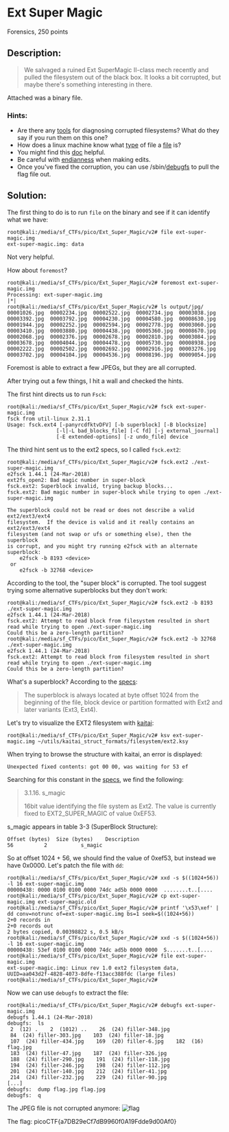 # Ext Super Magic
Forensics, 250 points

## Description:
> We salvaged a ruined Ext SuperMagic II-class mech recently and pulled the filesystem out of the black box. It looks a bit corrupted, but maybe there's something interesting in there.

Attached was a binary file.

### Hints:

* Are there any [tools](https://en.wikipedia.org/wiki/Fsck) for diagnosing corrupted filesystems? What do they say if you run them on this one?
* How does a linux machine know what [type](https://www.garykessler.net/library/file_sigs.html) of file a [file](https://linux.die.net/man/1/file) is?
* You might find this [doc](http://www.nongnu.org/ext2-doc/ext2.html) helpful.
* Be careful with [endianness](https://en.wikipedia.org/wiki/Endianness) when making edits.
* Once you've fixed the corruption, you can use /sbin/[debugfs](https://linux.die.net/man/8/debugfs) to pull the flag file out.





## Solution:

The first thing to do is to run `file` on the binary and see if it can identify what we have:
```console
root@kali:/media/sf_CTFs/pico/Ext_Super_Magic/v2# file ext-super-magic.img
ext-super-magic.img: data
```

Not very helpful.

How about `foremost`?
```console
root@kali:/media/sf_CTFs/pico/Ext_Super_Magic/v2# foremost ext-super-magic.img
Processing: ext-super-magic.img
|*|
root@kali:/media/sf_CTFs/pico/Ext_Super_Magic/v2# ls output/jpg/
00001026.jpg  00002234.jpg  00002522.jpg  00002734.jpg  00003038.jpg  00003392.jpg  00003792.jpg  00004230.jpg  00004580.jpg  00008630.jpg
00001944.jpg  00002252.jpg  00002594.jpg  00002778.jpg  00003060.jpg  00003410.jpg  00003880.jpg  00004438.jpg  00005360.jpg  00008670.jpg
00002068.jpg  00002376.jpg  00002678.jpg  00002810.jpg  00003084.jpg  00003678.jpg  00004044.jpg  00004478.jpg  00005730.jpg  00008938.jpg
00002222.jpg  00002502.jpg  00002692.jpg  00002916.jpg  00003276.jpg  00003702.jpg  00004104.jpg  00004536.jpg  00008196.jpg  00009054.jpg
```

Foremost is able to extract a few JPEGs, but they are all corrupted.

After trying out a few things, I hit a wall and checked the hints.

The first hint directs us to run `Fsck`:
```console
root@kali:/media/sf_CTFs/pico/Ext_Super_Magic/v2# fsck ext-super-magic.img
fsck from util-linux 2.31.1
Usage: fsck.ext4 [-panyrcdfktvDFV] [-b superblock] [-B blocksize]
                [-l|-L bad_blocks_file] [-C fd] [-j external_journal]
                [-E extended-options] [-z undo_file] device
```

The third hint sent us to the ext2 specs, so I called `fsck.ext2`:
```console
root@kali:/media/sf_CTFs/pico/Ext_Super_Magic/v2# fsck.ext2 ./ext-super-magic.img
e2fsck 1.44.1 (24-Mar-2018)
ext2fs_open2: Bad magic number in super-block
fsck.ext2: Superblock invalid, trying backup blocks...
fsck.ext2: Bad magic number in super-block while trying to open ./ext-super-magic.img

The superblock could not be read or does not describe a valid ext2/ext3/ext4
filesystem.  If the device is valid and it really contains an ext2/ext3/ext4
filesystem (and not swap or ufs or something else), then the superblock
is corrupt, and you might try running e2fsck with an alternate superblock:
    e2fsck -b 8193 <device>
 or
    e2fsck -b 32768 <device>
```

According to the tool, the "super block" is corrupted. The tool suggest trying some alternative superblocks but they don't work:
```console
root@kali:/media/sf_CTFs/pico/Ext_Super_Magic/v2# fsck.ext2 -b 8193 ./ext-super-magic.img
e2fsck 1.44.1 (24-Mar-2018)
fsck.ext2: Attempt to read block from filesystem resulted in short read while trying to open ./ext-super-magic.img
Could this be a zero-length partition?
root@kali:/media/sf_CTFs/pico/Ext_Super_Magic/v2# fsck.ext2 -b 32768 ./ext-super-magic.img
e2fsck 1.44.1 (24-Mar-2018)
fsck.ext2: Attempt to read block from filesystem resulted in short read while trying to open ./ext-super-magic.img
Could this be a zero-length partition?
```

What's a superblock?
According to the [specs](http://www.nongnu.org/ext2-doc/ext2.html#SUPERBLOCK):
> The superblock is always located at byte offset 1024 from the beginning of the file, block device or partition formatted with Ext2 and later variants (Ext3, Ext4). 

Let's try to visualize the EXT2 filesystem with [kaitai](http://formats.kaitai.io/):
```console
root@kali:/media/sf_CTFs/pico/Ext_Super_Magic/v2# ksv ext-super-magic.img ~/utils/kaitai_struct_formats/filesystem/ext2.ksy
```

When trying to browse the structure with kaitai, an error is displayed:
```
Unexpected fixed contents: got 00 00, was waiting for 53 ef
```

Searching for this constant in the [specs](http://www.nongnu.org/ext2-doc/ext2.html#S-MAGIC), we find the following:
> 3.1.16. s_magic
> 
> 16bit value identifying the file system as Ext2. The value is currently fixed to EXT2_SUPER_MAGIC of value 0xEF53. 

s_magic appears in table 3-3 (SuperBlock Structure):
```
Offset (bytes)	Size (bytes)	Description
56	        2	        s_magic 
```

So at offset 1024 + 56, we should find the value of 0xef53, but instead we have 0x0000. Let's patch the file with `dd`:

```console
root@kali:/media/sf_CTFs/pico/Ext_Super_Magic/v2# xxd -s $((1024+56)) -l 16 ext-super-magic.img
00000438: 0000 0100 0100 0000 74dc ad5b 0000 0000  ........t..[....
root@kali:/media/sf_CTFs/pico/Ext_Super_Magic/v2# cp ext-super-magic.img ext-super-magic.old
root@kali:/media/sf_CTFs/pico/Ext_Super_Magic/v2# printf '\x53\xef' | dd conv=notrunc of=ext-super-magic.img bs=1 seek=$((1024+56))
2+0 records in
2+0 records out
2 bytes copied, 0.00398822 s, 0.5 kB/s
root@kali:/media/sf_CTFs/pico/Ext_Super_Magic/v2# xxd -s $((1024+56)) -l 16 ext-super-magic.img
00000438: 53ef 0100 0100 0000 74dc ad5b 0000 0000  S.......t..[....
root@kali:/media/sf_CTFs/pico/Ext_Super_Magic/v2# file ext-super-magic.img
ext-super-magic.img: Linux rev 1.0 ext2 filesystem data, UUID=aa043d2f-4828-4073-8dfe-f13acc388fdc (large files)
root@kali:/media/sf_CTFs/pico/Ext_Super_Magic/v2#
```

Now we can use `debugfs` to extract the file:
```console
root@kali:/media/sf_CTFs/pico/Ext_Super_Magic/v2# debugfs ext-super-magic.img
debugfs 1.44.1 (24-Mar-2018)
debugfs:  ls
 2  (12) .    2  (1012) ..    26  (24) filler-348.jpg
 84  (24) filler-303.jpg    103  (24) filler-18.jpg
 107  (24) filler-434.jpg    169  (20) filler-6.jpg    182  (16) flag.jpg
 183  (24) filler-47.jpg    187  (24) filler-326.jpg
 188  (24) filler-290.jpg    191  (24) filler-118.jpg
 194  (24) filler-246.jpg    198  (24) filler-112.jpg
 201  (24) filler-140.jpg    212  (24) filler-41.jpg
 214  (24) filler-232.jpg    229  (24) filler-90.jpg
[...]
debugfs:  dump flag.jpg flag.jpg
debugfs:  q
```

The JPEG file is not corrupted anymore:
![flag](images/ext-super-magic.jpg)

The flag: picoCTF{a7DB29eCf7dB9960f0A19Fdde9d00Af0}


